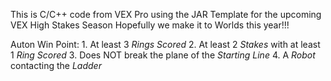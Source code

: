 This is C/C++ code from VEX Pro using the JAR Template for the upcoming VEX High Stakes Season
Hopefully we make it to Worlds this year!!!

Auton Win Point:
    1. At least 3 *Rings Scored*
    2. At least 2 *Stakes* with at least 1 *Ring Scored*
    3. Does NOT break the plane of the *Starting Line*
    4. A *Robot* contacting the *Ladder*